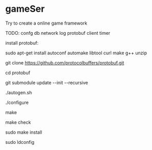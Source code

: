 
# gameSer
Try to create a online game framework

TODO: confg db network log protobuf client timer


install protobuf:

 sudo apt-get install autoconf automake libtool curl make g++ unzip

 git clone https://github.com/protocolbuffers/protobuf.git

 cd protobuf

 git submodule update --init --recursive

 ./autogen.sh

 ./configure

 make

 make check

 sudo make install

 sudo ldconfig
 

